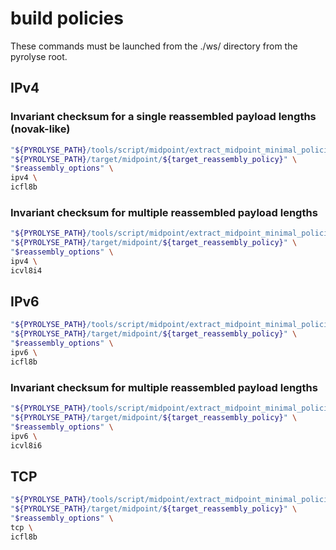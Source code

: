 

# build policies


These commands must be launched from the ./ws/ directory from the pyrolyse root.


## IPv4

### Invariant checksum for a single reassembled payload lengths (novak-like)


```bash
"${PYROLYSE_PATH}/tools/script/midpoint/extract_midpoint_minimal_policies_scenarii.sh" \
"${PYROLYSE_PATH}/target/midpoint/${target_reassembly_policy}" \
"$reassembly_options" \
ipv4 \
icfl8b
``` 

### Invariant checksum for multiple reassembled payload lengths 

```bash
"${PYROLYSE_PATH}/tools/script/midpoint/extract_midpoint_minimal_policies_scenarii.sh" \
"${PYROLYSE_PATH}/target/midpoint/${target_reassembly_policy}" \
"$reassembly_options" \
ipv4 \
icvl8i4
``` 

## IPv6

```bash
"${PYROLYSE_PATH}/tools/script/midpoint/extract_midpoint_minimal_policies_scenarii.sh" \
"${PYROLYSE_PATH}/target/midpoint/${target_reassembly_policy}" \
"$reassembly_options" \
ipv6 \
icfl8b
``` 

### Invariant checksum for multiple reassembled payload lengths 

```bash
"${PYROLYSE_PATH}/tools/script/midpoint/extract_midpoint_minimal_policies_scenarii.sh" \
"${PYROLYSE_PATH}/target/midpoint/${target_reassembly_policy}" \
"$reassembly_options" \
ipv6 \
icvl8i6
``` 


## TCP

```bash
"${PYROLYSE_PATH}/tools/script/midpoint/extract_midpoint_minimal_policies_scenarii.sh" \
"${PYROLYSE_PATH}/target/midpoint/${target_reassembly_policy}" \
"$reassembly_options" \
tcp \
icfl8b
```